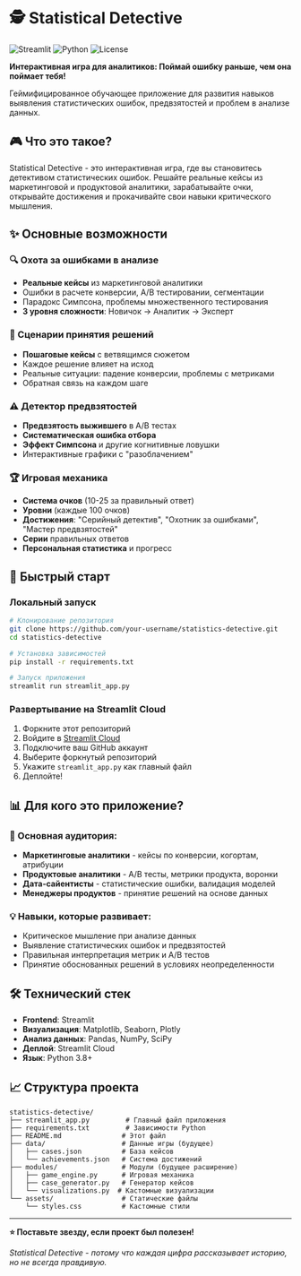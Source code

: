 # 🕵️ Statistical Detective

![Streamlit](https://img.shields.io/badge/built%20with-Streamlit-red) ![Python](https://img.shields.io/badge/Python-3.8+-blue) ![License](https://img.shields.io/badge/license-MIT-green)

**Интерактивная игра для аналитиков: Поймай ошибку раньше, чем она поймает тебя!**

Геймифицированное обучающее приложение для развития навыков выявления статистических ошибок, предвзятостей и проблем в анализе данных. 

## 🎮 Что это такое?

Statistical Detective - это интерактивная игра, где вы становитесь детективом статистических ошибок. Решайте реальные кейсы из маркетинговой и продуктовой аналитики, зарабатывайте очки, открывайте достижения и прокачивайте свои навыки критического мышления.

## ✨ Основные возможности

### 🔍 Охота за ошибками в анализе
- **Реальные кейсы** из маркетинговой аналитики
- Ошибки в расчете конверсии, A/B тестировании, сегментации
- Парадокс Симпсона, проблемы множественного тестирования
- **3 уровня сложности**: Новичок → Аналитик → Эксперт

### 🎯 Сценарии принятия решений
- **Пошаговые кейсы** с ветвящимся сюжетом
- Каждое решение влияет на исход
- Реальные ситуации: падение конверсии, проблемы с метриками
- Обратная связь на каждом шаге

### ⚠️ Детектор предвзятостей
- **Предвзятость выжившего** в A/B тестах
- **Систематическая ошибка отбора**
- **Эффект Симпсона** и другие когнитивные ловушки
- Интерактивные графики с "разоблачением"

### 🏆 Игровая механика
- **Система очков** (10-25 за правильный ответ)
- **Уровни** (каждые 100 очков)
- **Достижения**: "Серийный детектив", "Охотник за ошибками", "Мастер предвзятостей"
- **Серии** правильных ответов
- **Персональная статистика** и прогресс

## 🚀 Быстрый старт

### Локальный запуск

```bash
# Клонирование репозитория
git clone https://github.com/your-username/statistics-detective.git
cd statistics-detective

# Установка зависимостей
pip install -r requirements.txt

# Запуск приложения
streamlit run streamlit_app.py
```

### Развертывание на Streamlit Cloud

1. Форкните этот репозиторий
2. Войдите в [Streamlit Cloud](https://share.streamlit.io/)
3. Подключите ваш GitHub аккаунт
4. Выберите форкнутый репозиторий
5. Укажите `streamlit_app.py` как главный файл
6. Деплойте!

## 📊 Для кого это приложение?

### 🎯 Основная аудитория:
- **Маркетинговые аналитики** - кейсы по конверсии, когортам, атрибуции
- **Продуктовые аналитики** - A/B тесты, метрики продукта, воронки
- **Дата-сайентисты** - статистические ошибки, валидация моделей
- **Менеджеры продуктов** - принятие решений на основе данных

### 💡 Навыки, которые развивает:
- Критическое мышление при анализе данных
- Выявление статистических ошибок и предвзятостей
- Правильная интерпретация метрик и A/B тестов
- Принятие обоснованных решений в условиях неопределенности

## 🛠️ Технический стек

- **Frontend**: Streamlit
- **Визуализация**: Matplotlib, Seaborn, Plotly
- **Анализ данных**: Pandas, NumPy, SciPy
- **Деплой**: Streamlit Cloud
- **Язык**: Python 3.8+

## 📈 Структура проекта

```
statistics-detective/
├── streamlit_app.py         # Главный файл приложения
├── requirements.txt         # Зависимости Python
├── README.md               # Этот файл
├── data/                   # Данные игры (будущее)
│   ├── cases.json          # База кейсов
│   └── achievements.json   # Система достижений
├── modules/                # Модули (будущее расширение)
│   ├── game_engine.py      # Игровая механика
│   ├── case_generator.py   # Генератор кейсов
│   └── visualizations.py  # Кастомные визуализации
└── assets/                 # Статические файлы
    └── styles.css          # Кастомные стили
```



---

**⭐ Поставьте звезду, если проект был полезен!**

*Statistical Detective - потому что каждая цифра рассказывает историю, но не всегда правдивую.*
